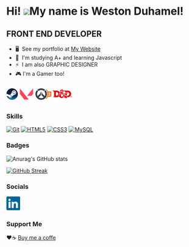 Hi! ![](https://user-images.githubusercontent.com/18350557/176309783-0785949b-9127-417c-8b55-ab5a4333674e.gif)My name is Weston Duhamel!
=====================================================================================================================================

FRONT END DEVELOPER
--------------------

* 🖥️  See my portfolio at [My Website](https://wes-portfolio-site-6a9596.webflow.io/)
* 🧠  I'm studying A+ and learning Javascript
* ⚡  I am also GRAPHIC DESIGNER
* 🎮  I'm a Gamer too!

<p align="left"?
<a> <img align="center" src="https://github.com/avakad0/avakad0/blob/main/Game%20Icons/Steam.png?raw=true" height="30" /></a>
<a> <img align="center" src="https://github.com/avakad0/avakad0/blob/main/Game%20Icons/valorant.png?raw=true" height="30" /></a>
<a> <img align="center" src="https://github.com/avakad0/avakad0/blob/main/Game%20Icons/Overwatch2.png?raw=true" height="30" /></a>
<a> <img align="center" src="https://github.com/avakad0/avakad0/blob/main/Game%20Icons/5e%20D%26D%20Red.svg?raw=true" height="50" /></a>
</p>

### Skills


<p align="left">
<a href="https://git-scm.com/" target="_blank" rel="noreferrer"><img src="https://raw.githubusercontent.com/danielcranney/readme-generator/main/public/icons/skills/git-colored.svg" width="36" height="36" alt="Git" /></a>
<a href="https://developer.mozilla.org/en-US/docs/Glossary/HTML5" target="_blank" rel="noreferrer"><img src="https://raw.githubusercontent.com/danielcranney/readme-generator/main/public/icons/skills/html5-colored.svg" width="36" height="36" alt="HTML5" /></a>
<a href="https://www.w3.org/TR/CSS/#css" target="_blank" rel="noreferrer"><img src="https://raw.githubusercontent.com/danielcranney/readme-generator/main/public/icons/skills/css3-colored.svg" width="36" height="36" alt="CSS3" /></a>
<a href="https://www.mysql.com/" target="_blank" rel="noreferrer"><img src="https://raw.githubusercontent.com/danielcranney/readme-generator/main/public/icons/skills/mysql-colored.svg" width="36" height="36" alt="MySQL" /></a>
</p>

### Badges


![Anurag's GitHub stats](https://github-readme-stats.vercel.app/api?username=avakad0&show_icons=true&theme=github_dark)

[![GitHub Streak](https://github-readme-streak-stats-avakad0.vercel.app?user=avakad0&theme=github-dark-blue)](https://git.io/streak-stats)

### Socials

<a href="https://www.linkedin.com/in/weston-d-88264a91/" target="_blank" rel="noreferrer"><img src="https://github.com/avakad0/avakad0/blob/main/Social%20Icons/linkedin-icon-2.svg" width="36" height="36" alt="Linkedin" /></a>


### Support Me

❤️☕ [Buy me a coffe]([https://www.buymeacoffee.com/wes7])
